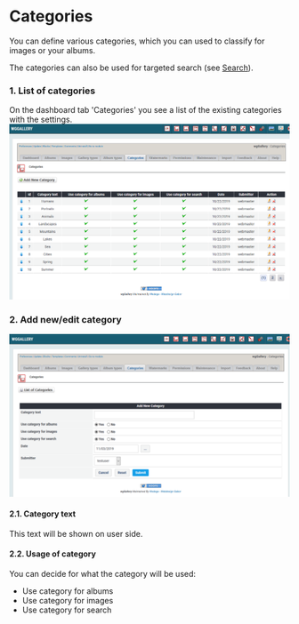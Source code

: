 # Categories

You can define various categories, which you can used to classify for images or your albums.

The categories can also be used for targeted search \(see [Search](../the-user-side/search.md)\).

### 1. List of categories

On the dashboard tab 'Categories' you see a list of the existing categories with the settings.
![List of categories](../../.gitbook/assets/categories1.png)

### 2. Add new/edit category

![Add new or edit category](../../.gitbook/assets/categories2.png)

#### 2.1. Category text

This text will be shown on user side.

#### 2.2. Usage of category

You can decide for what the category will be used:

* Use category for albums
* Use category for images
* Use category for search

